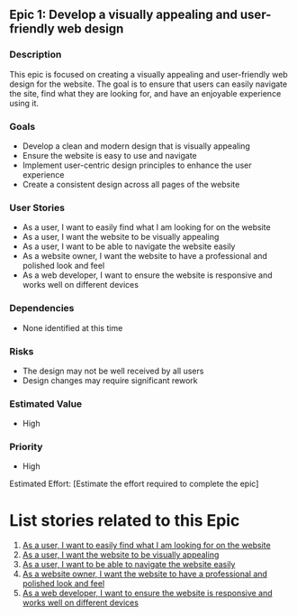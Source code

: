 ## Epic 1: Develop a visually appealing and user-friendly web design

### Description
This epic is focused on creating a visually appealing and user-friendly web design for the website. The goal is to ensure that users can easily navigate the site, find what they are looking for, and have an enjoyable experience using it.

### Goals
- Develop a clean and modern design that is visually appealing
- Ensure the website is easy to use and navigate
- Implement user-centric design principles to enhance the user experience
- Create a consistent design across all pages of the website

### User Stories
- As a user, I want to easily find what I am looking for on the website
- As a user, I want the website to be visually appealing
- As a user, I want to be able to navigate the website easily
- As a website owner, I want the website to have a professional and polished look and feel
- As a web developer, I want to ensure the website is responsive and works well on different devices

### Dependencies
- None identified at this time

### Risks
- The design may not be well received by all users
- Design changes may require significant rework

### Estimated Value
- High

### Priority
- High

Estimated Effort: [Estimate the effort required to complete the epic]

# List stories related to this Epic
1.  [As a user, I want to easily find what I am looking for on the website](stories/E1story1.md)
2.  [As a user, I want the website to be visually appealing](stories/E1story2.md)
3.  [As a user, I want to be able to navigate the website easily](stories/E1story3.md)
4.  [As a website owner, I want the website to have a professional and polished look and feel](stories/E1story4.md)
5.  [As a web developer, I want to ensure the website is responsive and works well on different devices](stories/E1story5.md)